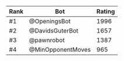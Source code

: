 Rank|Bot|Rating
---|---|---
#1|@OpeningsBot|1996
#2|@DavidsGuterBot|1657
#3|@pawnrobot|1387
#4|@MinOpponentMoves|965
